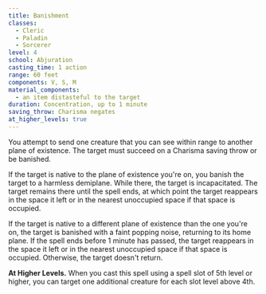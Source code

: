 ```yaml
---
title: Banishment
classes:
  - Cleric
  - Paladin
  - Sorcerer
level: 4
school: Abjuration
casting_time: 1 action
range: 60 feet
components: V, S, M
material_components:
  - an item distasteful to the target
duration: Concentration, up to 1 minute
saving_throw: Charisma negates
at_higher_levels: true
---
```


You attempt to send one creature that you can see within range to another plane of existence. The target must succeed on a Charisma saving throw or be banished.

If the target is native to the plane of existence you're on, you banish the target to a harmless demiplane. While there, the target is incapacitated. The target remains there until the spell ends, at which point the target reappears in the space it left or in the nearest unoccupied space if that space is occupied.

If the target is native to a different plane of existence than the one you're on, the target is banished with a faint popping noise, returning to its home plane. If the spell ends before 1 minute has passed, the target reappears in the space it left or in the nearest unoccupied space if that space is occupied. Otherwise, the target doesn't return.

**At Higher Levels.** When you cast this spell using a spell slot of 5th level or higher, you can target one additional creature for each slot level above 4th.
